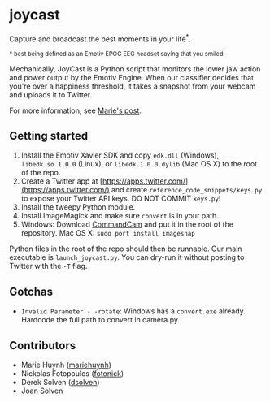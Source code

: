 # joycast
Capture and broadcast the best moments in your life<sup>*</sup>.

<sup>* best being defined as an Emotiv EPOC EEG headset saying that you smiled.</sup>

Mechanically, JoyCast is a Python script that monitors the lower jaw action and power output by the Emotiv Engine. When our classifier decides that you're over a happiness threshold, it takes a snapshot from your webcam and uploads it to Twitter.

For more information, see [Marie's post](http://www.mariehuynh.com/joycast-intelligent-automation-for-photos/).

Getting started
---------------

1. Install the Emotiv Xavier SDK and copy `edk.dll` (Windows), `libedk.so.1.0.0` (Linux), or `libedk.1.0.0.dylib` (Mac OS X) to the root of the repo.
2. Create a Twitter app at [https://apps.twitter.com/](https://apps.twitter.com/) and create `reference_code_snippets/keys.py` to expose your Twitter API keys. DO NOT COMMIT `keys.py`!
3. Install the tweepy Python module.
4. Install ImageMagick and make sure `convert` is in your path.
5. Windows: Download [CommandCam](https://batchloaf.wordpress.com/commandcam/) and put it in the root of the repository. Mac OS X: `sudo port install imagesnap`

Python files in the root of the repo should then be runnable. Our main executable is `launch_joycast.py`. You can dry-run it without posting to Twitter with the `-T` flag.

Gotchas
-------

* `Invalid Parameter - -rotate`: Windows has a `convert.exe` already. Hardcode the full path to convert in camera.py.

Contributors
------------
* Marie Huynh ([mariehuynh](https://github.com/mariehuynh))
* Nickolas Fotopoulos ([fotonick](https://github.com/fotonick))
* Derek Solven ([dsolven](https://github.com/dsolven))
* Joan Solven
